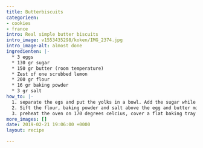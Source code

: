 ```yaml
---
title: Butterbiscuits
categorieen:
- cookies
- france
intro: Real simple butter biscuits
intro_image: v1553435298/koken/IMG_2374.jpg
intro_image-alt: almost done
ingredienten: |-
  * 3 eggs
  * 130 gr sugar
  * 150 gr butter (room temperature)
  * Zest of one scrubbed lemon
  * 200 gr flour
  * 16 gr baking powder
  * 3 gr salt
how_to: |-
  1. separate the egs and put the yolks in a bowl. Add the sugar while whisking until you have a light yellow foam. Mix in the butter and the lemon zest.
  2. Sift the flour, baking powder and salt above the egg and butter mixture. With cold hands knead until you have a soft ball of dough, wrap in cling film and put in the fridge for about 2 hours to rest.
  3. preheat the oven on 170 degrees celcius, cover a flat baking tray with baking paper. From the dough create 24 small balls of dough, softly press them down to form cookies of about 5mm  thick. Place on the baking tray and make sure you have enough space around as they will grow in the oven...
more_images: []
date: 2019-02-21 19:06:00 +0000
layout: recipe

---
```

